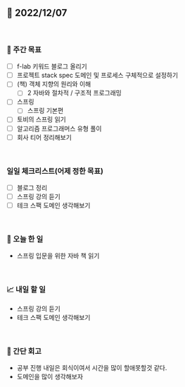 ## 📅 2022/12/07

<br/>

### 🏹 주간 목표

- [ ] f-lab 키워드 블로그 올리기
- [ ] 프로젝트 stack spec 도메인 및 프로세스 구체적으로 설정하기
- [ ] (책) 객체 지향의 원리와 이해
  - [ ] 2 자바와 절차적 / 구조적 프로그래밍
- [ ] 스프링
  - [ ] 스프링 기본편
- [ ] 토비의 스프링 읽기
- [ ] 알고리즘 프로그래머스 유형 풀이
- [ ] 회사 티어 정리해보기

<br/>

### 일일 체크리스트(어제 정한 목표)

- [ ] 블로그 정리
- [ ] 스프링 강의 듣기
- [ ] 테크 스팩 도메인 생각해보기

<br/>

### 💯 오늘 한 일

- 스프링 입문을 위한 자바 책 읽기

<br/>

### 📈 내일 할 일

- 스프링 강의 듣기
- 테크 스팩 도메인 생각해보기

<br/>

### 🧐 간단 회고

- 공부 진행 내일은 회식이여서 시간을 많이 할애못할것 같다. 
- 도메인을 많이 생각해보자